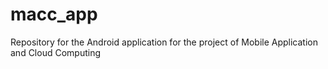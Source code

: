 # macc_app
Repository for the Android application for the project of Mobile Application and Cloud Computing
